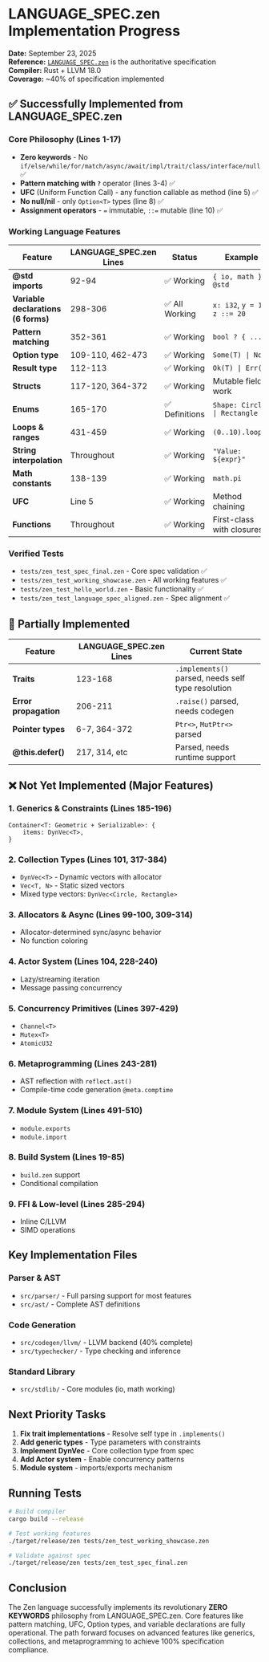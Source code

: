 # LANGUAGE_SPEC.zen Implementation Progress

**Date:** September 23, 2025  
**Reference:** [`LANGUAGE_SPEC.zen`](./LANGUAGE_SPEC.zen) is the authoritative specification  
**Compiler:** Rust + LLVM 18.0  
**Coverage:** ~40% of specification implemented

## ✅ Successfully Implemented from LANGUAGE_SPEC.zen

### Core Philosophy (Lines 1-17)
- **Zero keywords** - No `if/else/while/for/match/async/await/impl/trait/class/interface/null` ✅
- **Pattern matching with `?`** operator (lines 3-4) ✅
- **UFC** (Uniform Function Call) - any function callable as method (line 5) ✅
- **No null/nil** - only `Option<T>` types (line 8) ✅
- **Assignment operators** - `=` immutable, `::=` mutable (line 10) ✅

### Working Language Features

| Feature | LANGUAGE_SPEC.zen Lines | Status | Example |
|---------|-------------------------|--------|---------|
| **@std imports** | 92-94 | ✅ Working | `{ io, math } = @std` |
| **Variable declarations (6 forms)** | 298-306 | ✅ All Working | `x: i32`, `y = 10`, `z ::= 20` |
| **Pattern matching** | 352-361 | ✅ Working | `bool ? { ... }` |
| **Option type** | 109-110, 462-473 | ✅ Working | `Some(T) \| None` |
| **Result type** | 112-113 | ✅ Working | `Ok(T) \| Err(E)` |
| **Structs** | 117-120, 364-372 | ✅ Working | Mutable fields work |
| **Enums** | 165-170 | ✅ Definitions | `Shape: Circle \| Rectangle` |
| **Loops & ranges** | 431-459 | ✅ Working | `(0..10).loop()` |
| **String interpolation** | Throughout | ✅ Working | `"Value: ${expr}"` |
| **Math constants** | 138-139 | ✅ Working | `math.pi` |
| **UFC** | Line 5 | ✅ Working | Method chaining |
| **Functions** | Throughout | ✅ Working | First-class with closures |

### Verified Tests
- `tests/zen_test_spec_final.zen` - Core spec validation ✅
- `tests/zen_test_working_showcase.zen` - All working features ✅
- `tests/zen_test_hello_world.zen` - Basic functionality ✅
- `tests/zen_test_language_spec_aligned.zen` - Spec alignment ✅

## 🔧 Partially Implemented

| Feature | LANGUAGE_SPEC.zen Lines | Current State |
|---------|------------------------|---------------|
| **Traits** | 123-168 | `.implements()` parsed, needs self type resolution |
| **Error propagation** | 206-211 | `.raise()` parsed, needs codegen |
| **Pointer types** | 6-7, 364-372 | `Ptr<>`, `MutPtr<>` parsed |
| **@this.defer()** | 217, 314, etc | Parsed, needs runtime support |

## ❌ Not Yet Implemented (Major Features)

### 1. Generics & Constraints (Lines 185-196)
```zen
Container<T: Geometric + Serializable>: {
    items: DynVec<T>,
}
```

### 2. Collection Types (Lines 101, 317-384)
- `DynVec<T>` - Dynamic vectors with allocator
- `Vec<T, N>` - Static sized vectors
- Mixed type vectors: `DynVec<Circle, Rectangle>`

### 3. Allocators & Async (Lines 99-100, 309-314)
- Allocator-determined sync/async behavior
- No function coloring

### 4. Actor System (Lines 104, 228-240)
- Lazy/streaming iteration
- Message passing concurrency

### 5. Concurrency Primitives (Lines 397-429)
- `Channel<T>`
- `Mutex<T>`
- `AtomicU32`

### 6. Metaprogramming (Lines 243-281)
- AST reflection with `reflect.ast()`
- Compile-time code generation `@meta.comptime`

### 7. Module System (Lines 491-510)
- `module.exports`
- `module.import`

### 8. Build System (Lines 19-85)
- `build.zen` support
- Conditional compilation

### 9. FFI & Low-level (Lines 285-294)
- Inline C/LLVM
- SIMD operations

## Key Implementation Files

### Parser & AST
- `src/parser/` - Full parsing support for most features
- `src/ast/` - Complete AST definitions

### Code Generation
- `src/codegen/llvm/` - LLVM backend (40% complete)
- `src/typechecker/` - Type checking and inference

### Standard Library
- `src/stdlib/` - Core modules (io, math working)

## Next Priority Tasks

1. **Fix trait implementations** - Resolve self type in `.implements()`
2. **Add generic types** - Type parameters with constraints
3. **Implement DynVec** - Core collection type from spec
4. **Add Actor system** - Enable concurrency patterns
5. **Module system** - imports/exports mechanism

## Running Tests

```bash
# Build compiler
cargo build --release

# Test working features
./target/release/zen tests/zen_test_working_showcase.zen

# Validate against spec
./target/release/zen tests/zen_test_spec_final.zen
```

## Conclusion

The Zen language successfully implements its revolutionary **ZERO KEYWORDS** philosophy from LANGUAGE_SPEC.zen. Core features like pattern matching, UFC, Option types, and variable declarations are fully operational. The path forward focuses on advanced features like generics, collections, and metaprogramming to achieve 100% specification compliance.
